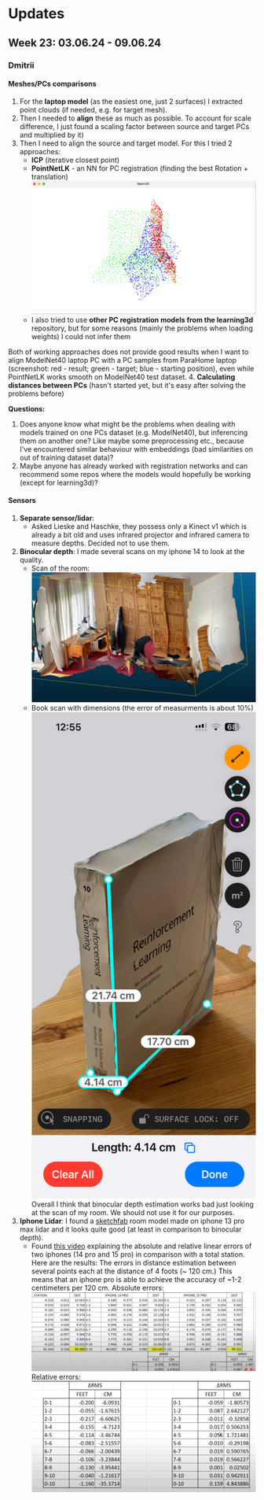 # Updates
## Week 23: 03.06.24 - 09.06.24
### Dmitrii
#### Meshes/PCs comparisons
1. For the **laptop model** (as the easiest one, just 2 surfaces) I extracted point clouds (if needed, e.g. for target mesh).
2. Then I needed to **align** these as much as possible. To account for scale difference, I just found a scaling factor between source and target PCs and multiplied by it)
3. Then I need to align the source and target model. For this I tried 2 approaches:
   - **ICP** (iterative closest point)
   - **PointNetLK** - an NN for PC registration (finding the best Rotation + translation)
   ![PointNetLKAlignment](assets/pointnetlk.png)
   - I also tried to use **other PC registration models from the learning3d** repository, but for some reasons (mainly the problems when loading weights) I could not infer them

Both of working approaches does not provide good results when I want to align ModelNet40 laptop PC with a PC samples from ParaHome laptop (screenshot: red - result; green - target; blue - starting position), even while PointNetLK works smooth on ModelNet40 test dataset.
4. **Calculating distances between PCs** (hasn't started yet, but it's easy after solving the problems before)

**Questions:**
1. Does anyone know what might be the problems when dealing with models trained on one PCs dataset (e.g. ModelNet40), 
but inferencing them on another one? Like maybe some preprocessing etc., because I've encountered similar behaviour 
with embeddings (bad similarities on out of training dataset data)?
2. Maybe anyone has already worked with registration networks and can recommend some repos where the models 
would hopefully be working (except for learning3d)?

#### Sensors
1. **Separate sensor/lidar**:
   - Asked Lieske and Haschke, they possess only a Kinect v1 which is already a bit old and uses infrared projector
   and infrared camera to measure depths. Decided not to use them.
2. **Binocular depth**: I made several scans on my iphone 14 to look at the quality.
   - Scan of the room:
   ![Half room scan](assets/halfroom_scan_mesh.png)
   - Book scan with dimensions (the error of measurments is about 10%)
   ![Book](assets/book_scan.PNG)
   Overall I think that binocular depth estimation works bad just looking at the scan of my room.
   We should not use it for our purposes.
3. **Iphone Lidar**: I found a [sketchfab](https://sketchfab.com/3d-models/room-scan-iphone-13pro-max-lidar-scan-test-117d14015bc645d2810749ee840cc2a9)
room model made on iphone 13 pro max lidar and it looks quite good (at least in comparison to binocular depth).
   - Found [this video](https://www.youtube.com/watch?v=tk3Y3i3flzs) explaining the absolute and relative linear errors of 
   two iphones (14 pro and 15 pro) in comparison with a total station. Here are the results:
   The errors in distance estimation between several points each at the distance of 4 foots (~ 120 cm.)
   This means that an iphone pro is able to achieve the accuracy of ~1-2 centimeters per 120 cm.
   Absolute errors:
   ![abs error](assets/absolute_errors_iphone14_15.png)
   Relative errors:
   ![relative error](assets/relative_errors_iphone_14_15.png)
